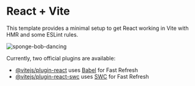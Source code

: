 # React + Vite

This template provides a minimal setup to get React working in Vite with HMR and some ESLint rules.

![sponge-bob-dancing](https://github.com/user-attachments/assets/d7b6e992-f775-46c7-8f33-cecbee3929db)

Currently, two official plugins are available:

- [@vitejs/plugin-react](https://github.com/vitejs/vite-plugin-react/blob/main/packages/plugin-react/README.md) uses [Babel](https://babeljs.io/) for Fast Refresh
- [@vitejs/plugin-react-swc](https://github.com/vitejs/vite-plugin-react-swc) uses [SWC](https://swc.rs/) for Fast Refresh
